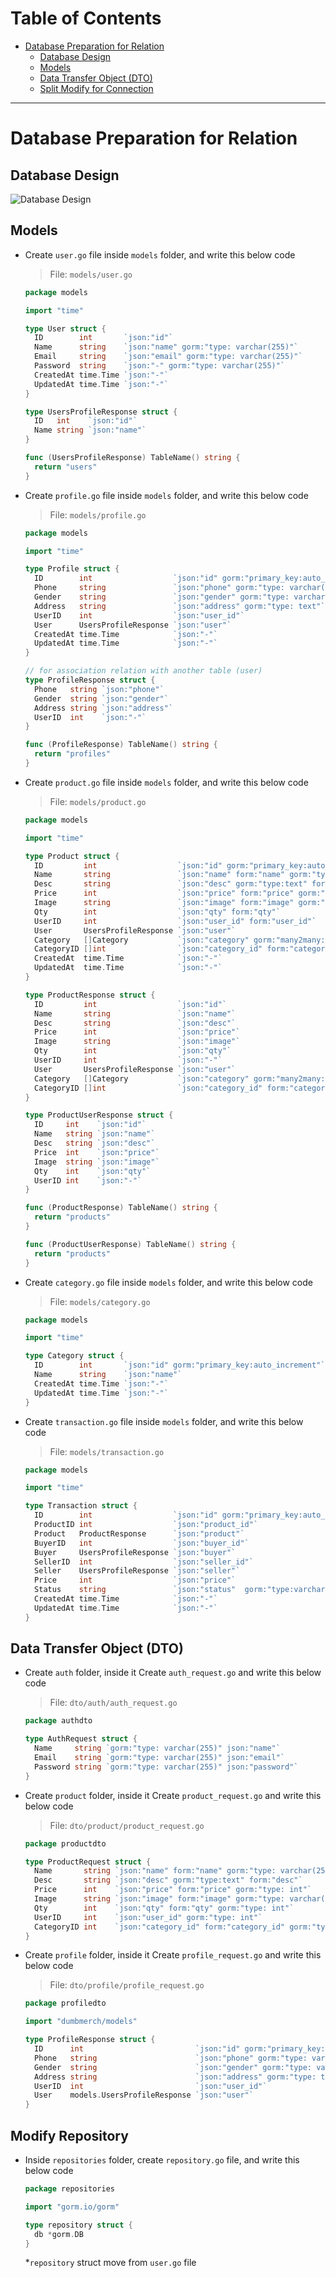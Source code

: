 # Table of Contents

- [Database Preparation for Relation](#)
  - [Database Design](#)
  - [Models](#)
  - [Data Transfer Object (DTO)](#)
  - [Split Modify for Connection](#)

---

# Database Preparation for Relation

## Database Design

![Database Design](./database-design.jpg)

## Models

- Create `user.go` file inside `models` folder, and write this below code

  > File: `models/user.go`

  ```go
  package models

  import "time"

  type User struct {
    ID        int       `json:"id"`
    Name      string    `json:"name" gorm:"type: varchar(255)"`
    Email     string    `json:"email" gorm:"type: varchar(255)"`
    Password  string    `json:"-" gorm:"type: varchar(255)"`
    CreatedAt time.Time `json:"-"`
    UpdatedAt time.Time `json:"-"`
  }

  type UsersProfileResponse struct {
    ID   int    `json:"id"`
    Name string `json:"name"`
  }

  func (UsersProfileResponse) TableName() string {
    return "users"
  }
  ```

- Create `profile.go` file inside `models` folder, and write this below code

  > File: `models/profile.go`

  ```go
  package models

  import "time"

  type Profile struct {
    ID        int                  `json:"id" gorm:"primary_key:auto_increment"`
    Phone     string               `json:"phone" gorm:"type: varchar(255)"`
    Gender    string               `json:"gender" gorm:"type: varchar(255)"`
    Address   string               `json:"address" gorm:"type: text"`
    UserID    int                  `json:"user_id"`
    User      UsersProfileResponse `json:"user"`
    CreatedAt time.Time            `json:"-"`
    UpdatedAt time.Time            `json:"-"`
  }

  // for association relation with another table (user)
  type ProfileResponse struct {
    Phone   string `json:"phone"`
    Gender  string `json:"gender"`
    Address string `json:"address"`
    UserID  int    `json:"-"`
  }

  func (ProfileResponse) TableName() string {
    return "profiles"
  }
  ```

- Create `product.go` file inside `models` folder, and write this below code

  > File: `models/product.go`

  ```go
  package models

  import "time"

  type Product struct {
    ID         int                  `json:"id" gorm:"primary_key:auto_increment"`
    Name       string               `json:"name" form:"name" gorm:"type: varchar(255)"`
    Desc       string               `json:"desc" gorm:"type:text" form:"desc"`
    Price      int                  `json:"price" form:"price" gorm:"type: int"`
    Image      string               `json:"image" form:"image" gorm:"type: varchar(255)"`
    Qty        int                  `json:"qty" form:"qty"`
    UserID     int                  `json:"user_id" form:"user_id"`
    User       UsersProfileResponse `json:"user"`
    Category   []Category           `json:"category" gorm:"many2many:product_categories"`
    CategoryID []int                `json:"category_id" form:"category_id" gorm:"-"`
    CreatedAt  time.Time            `json:"-"`
    UpdatedAt  time.Time            `json:"-"`
  }

  type ProductResponse struct {
    ID         int                  `json:"id"`
    Name       string               `json:"name"`
    Desc       string               `json:"desc"`
    Price      int                  `json:"price"`
    Image      string               `json:"image"`
    Qty        int                  `json:"qty"`
    UserID     int                  `json:"-"`
    User       UsersProfileResponse `json:"user"`
    Category   []Category           `json:"category" gorm:"many2many:product_categories"`
    CategoryID []int                `json:"category_id" form:"category_id" gorm:"-"`
  }

  type ProductUserResponse struct {
    ID     int    `json:"id"`
    Name   string `json:"name"`
    Desc   string `json:"desc"`
    Price  int    `json:"price"`
    Image  string `json:"image"`
    Qty    int    `json:"qty"`
    UserID int    `json:"-"`
  }

  func (ProductResponse) TableName() string {
    return "products"
  }

  func (ProductUserResponse) TableName() string {
    return "products"
  }
  ```

- Create `category.go` file inside `models` folder, and write this below code

  > File: `models/category.go`

  ```go
  package models

  import "time"

  type Category struct {
    ID        int       `json:"id" gorm:"primary_key:auto_increment"`
    Name      string    `json:"name"`
    CreatedAt time.Time `json:"-"`
    UpdatedAt time.Time `json:"-"`
  }
  ```

- Create `transaction.go` file inside `models` folder, and write this below code

  > File: `models/transaction.go`

  ```go
  package models

  import "time"

  type Transaction struct {
    ID        int                  `json:"id" gorm:"primary_key:auto_increment"`
    ProductID int                  `json:"product_id"`
    Product   ProductResponse      `json:"product"`
    BuyerID   int                  `json:"buyer_id"`
    Buyer     UsersProfileResponse `json:"buyer"`
    SellerID  int                  `json:"seller_id"`
    Seller    UsersProfileResponse `json:"seller"`
    Price     int                  `json:"price"`
    Status    string               `json:"status"  gorm:"type:varchar(25)"`
    CreatedAt time.Time            `json:"-"`
    UpdatedAt time.Time            `json:"-"`
  }
  ```

## Data Transfer Object (DTO)

- Create `auth` folder, inside it Create `auth_request.go` and write this below code

  > File: `dto/auth/auth_request.go`

  ```go
  package authdto

  type AuthRequest struct {
    Name     string `gorm:"type: varchar(255)" json:"name"`
    Email    string `gorm:"type: varchar(255)" json:"email"`
    Password string `gorm:"type: varchar(255)" json:"password"`
  }
  ```

- Create `product` folder, inside it Create `product_request.go` and write this below code

  > File: `dto/product/product_request.go`

  ```go
  package productdto

  type ProductRequest struct {
    Name       string `json:"name" form:"name" gorm:"type: varchar(255)"`
    Desc       string `json:"desc" gorm:"type:text" form:"desc"`
    Price      int    `json:"price" form:"price" gorm:"type: int"`
    Image      string `json:"image" form:"image" gorm:"type: varchar(255)"`
    Qty        int    `json:"qty" form:"qty" gorm:"type: int"`
    UserID     int    `json:"user_id" gorm:"type: int"`
    CategoryID int    `json:"category_id" form:"category_id" gorm:"type: int"`
  }
  ```

- Create `profile` folder, inside it Create `profile_request.go` and write this below code

  > File: `dto/profile/profile_request.go`

  ```go
  package profiledto

  import "dumbmerch/models"

  type ProfileResponse struct {
    ID      int                         `json:"id" gorm:"primary_key:auto_increment"`
    Phone   string                      `json:"phone" gorm:"type: varchar(255)"`
    Gender  string                      `json:"gender" gorm:"type: varchar(255)"`
    Address string                      `json:"address" gorm:"type: text"`
    UserID  int                         `json:"user_id"`
    User    models.UsersProfileResponse `json:"user"`
  }
  ```

## Modify Repository

- Inside `repositories` folder, create `repository.go` file, and write this below code

  ```go
  package repositories

  import "gorm.io/gorm"

  type repository struct {
    db *gorm.DB
  }
  ```

  \*`repository` struct move from `user.go` file
